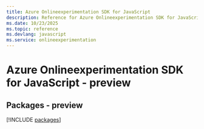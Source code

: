 ```yaml
---
title: Azure Onlineexperimentation SDK for JavaScript
description: Reference for Azure Onlineexperimentation SDK for JavaScript
ms.date: 10/23/2025
ms.topic: reference
ms.devlang: javascript
ms.service: onlineexperimentation
---
```

# Azure Onlineexperimentation SDK for JavaScript - preview
## Packages - preview
[!INCLUDE [packages](onlineexperimentation-index.md)]